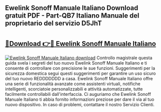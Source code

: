 ## Ewelink Sonoff Manuale Italiano Download gratuit PDF - Part-QB7 Italiano Manuale del proprietario del servizio D5JhT

# <h2><a href="http://dfgwpox.blite.top/?on=Ewelink+Sonoff+Manuale+Italiano">🔗Download 👉🔴 Ewelink Sonoff Manuale Italiano</a></h2>

[![Ewelink Sonoff Manuale Italiano download](https://i.imgur.com/lujVjoI.png)](http://dfgwpox.blite.top/?on=Ewelink+Sonoff+Manuale+Italiano)
Controllo magistrale questa guida svela i segreti del tuo nuovo Ewelink Sonoff Manuale Italiano e ti consente di controllare con precisione le sue funzioni. Suggerimenti per la sicurezza domestica segui questi suggerimenti per garantire un uso sicuro del tuo nuovo REDDDDDDD a casa. Ewelink Sonoff Manuale Italiano offre una serie di funzionalità avanzate come assistenti virtuali, notifiche intelligenti, scorciatoie personalizzabili e attività automatizzate, tutte facilmente controllabili dall'interfaccia. Ci auguriamo che Ewelink Sonoff Manuale Italiano ti abbia fornito informazioni preziose per dare il via al tuo nuovo dispositivo. In caso di problemi, contattare il nostro Servizio Clienti.
